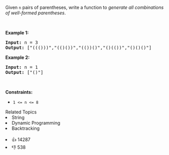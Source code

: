 <p>Given <code>n</code> pairs of parentheses, write a function to <em>generate all combinations of well-formed parentheses</em>.</p>

<p>&nbsp;</p> 
<p><strong>Example 1:</strong></p> 
<pre><strong>Input:</strong> n = 3
<strong>Output:</strong> ["((()))","(()())","(())()","()(())","()()()"]
</pre>
<p><strong>Example 2:</strong></p> 
<pre><strong>Input:</strong> n = 1
<strong>Output:</strong> ["()"]
</pre> 
<p>&nbsp;</p> 
<p><strong>Constraints:</strong></p>

<ul> 
 <li><code>1 &lt;= n &lt;= 8</code></li> 
</ul>

<div><div>Related Topics</div><div><li>String</li><li>Dynamic Programming</li><li>Backtracking</li></div></div><br><div><li>👍 14287</li><li>👎 538</li></div>